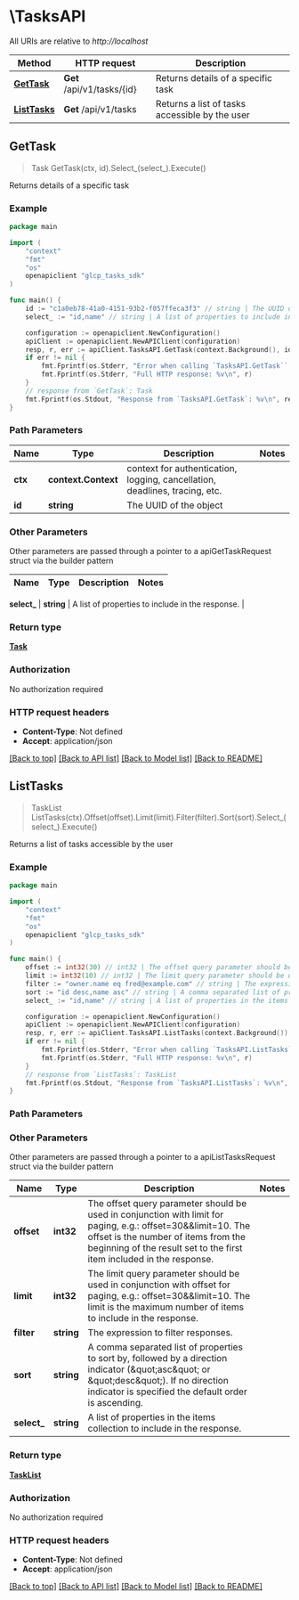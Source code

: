 # \TasksAPI

All URIs are relative to *http://localhost*

Method | HTTP request | Description
------------- | ------------- | -------------
[**GetTask**](TasksAPI.md#GetTask) | **Get** /api/v1/tasks/{id} | Returns details of a specific task
[**ListTasks**](TasksAPI.md#ListTasks) | **Get** /api/v1/tasks | Returns a list of tasks accessible by the user



## GetTask

> Task GetTask(ctx, id).Select_(select_).Execute()

Returns details of a specific task



### Example

```go
package main

import (
	"context"
	"fmt"
	"os"
	openapiclient "glcp_tasks_sdk"
)

func main() {
	id := "c1a0eb78-41a0-4151-93b2-f057ffeca3f3" // string | The UUID of the object
	select_ := "id,name" // string | A list of properties to include in the response. (optional)

	configuration := openapiclient.NewConfiguration()
	apiClient := openapiclient.NewAPIClient(configuration)
	resp, r, err := apiClient.TasksAPI.GetTask(context.Background(), id).Select_(select_).Execute()
	if err != nil {
		fmt.Fprintf(os.Stderr, "Error when calling `TasksAPI.GetTask``: %v\n", err)
		fmt.Fprintf(os.Stderr, "Full HTTP response: %v\n", r)
	}
	// response from `GetTask`: Task
	fmt.Fprintf(os.Stdout, "Response from `TasksAPI.GetTask`: %v\n", resp)
}
```

### Path Parameters


Name | Type | Description  | Notes
------------- | ------------- | ------------- | -------------
**ctx** | **context.Context** | context for authentication, logging, cancellation, deadlines, tracing, etc.
**id** | **string** | The UUID of the object | 

### Other Parameters

Other parameters are passed through a pointer to a apiGetTaskRequest struct via the builder pattern


Name | Type | Description  | Notes
------------- | ------------- | ------------- | -------------

 **select_** | **string** | A list of properties to include in the response. | 

### Return type

[**Task**](Task.md)

### Authorization

No authorization required

### HTTP request headers

- **Content-Type**: Not defined
- **Accept**: application/json

[[Back to top]](#) [[Back to API list]](../README.md#documentation-for-api-endpoints)
[[Back to Model list]](../README.md#documentation-for-models)
[[Back to README]](../README.md)


## ListTasks

> TaskList ListTasks(ctx).Offset(offset).Limit(limit).Filter(filter).Sort(sort).Select_(select_).Execute()

Returns a list of tasks accessible by the user



### Example

```go
package main

import (
	"context"
	"fmt"
	"os"
	openapiclient "glcp_tasks_sdk"
)

func main() {
	offset := int32(30) // int32 | The offset query parameter should be used in conjunction with limit for paging, e.g.: offset=30&&limit=10. The offset is the number of items from the beginning of the result set to the first item included in the response.  (optional)
	limit := int32(10) // int32 | The limit query parameter should be used in conjunction with offset for paging, e.g.: offset=30&&limit=10. The limit is the maximum number of items to include in the response.  (optional)
	filter := "owner.name eq fred@example.com" // string | The expression to filter responses. (optional)
	sort := "id desc,name asc" // string | A comma separated list of properties to sort by, followed by a direction  indicator (\"asc\" or \"desc\"). If no direction indicator is specified the  default order is ascending.  (optional)
	select_ := "id,name" // string | A list of properties in the items collection to include in the response. (optional)

	configuration := openapiclient.NewConfiguration()
	apiClient := openapiclient.NewAPIClient(configuration)
	resp, r, err := apiClient.TasksAPI.ListTasks(context.Background()).Offset(offset).Limit(limit).Filter(filter).Sort(sort).Select_(select_).Execute()
	if err != nil {
		fmt.Fprintf(os.Stderr, "Error when calling `TasksAPI.ListTasks``: %v\n", err)
		fmt.Fprintf(os.Stderr, "Full HTTP response: %v\n", r)
	}
	// response from `ListTasks`: TaskList
	fmt.Fprintf(os.Stdout, "Response from `TasksAPI.ListTasks`: %v\n", resp)
}
```

### Path Parameters



### Other Parameters

Other parameters are passed through a pointer to a apiListTasksRequest struct via the builder pattern


Name | Type | Description  | Notes
------------- | ------------- | ------------- | -------------
 **offset** | **int32** | The offset query parameter should be used in conjunction with limit for paging, e.g.: offset&#x3D;30&amp;&amp;limit&#x3D;10. The offset is the number of items from the beginning of the result set to the first item included in the response.  | 
 **limit** | **int32** | The limit query parameter should be used in conjunction with offset for paging, e.g.: offset&#x3D;30&amp;&amp;limit&#x3D;10. The limit is the maximum number of items to include in the response.  | 
 **filter** | **string** | The expression to filter responses. | 
 **sort** | **string** | A comma separated list of properties to sort by, followed by a direction  indicator (\&quot;asc\&quot; or \&quot;desc\&quot;). If no direction indicator is specified the  default order is ascending.  | 
 **select_** | **string** | A list of properties in the items collection to include in the response. | 

### Return type

[**TaskList**](TaskList.md)

### Authorization

No authorization required

### HTTP request headers

- **Content-Type**: Not defined
- **Accept**: application/json

[[Back to top]](#) [[Back to API list]](../README.md#documentation-for-api-endpoints)
[[Back to Model list]](../README.md#documentation-for-models)
[[Back to README]](../README.md)

